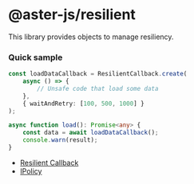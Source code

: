 # @aster-js/resilient

This library provides objects to manage resiliency.

### Quick sample

```typescript
const loadDataCallback = ResilientCallback.create(
    async () => {
        // Unsafe code that load some data
    },
    { waitAndRetry: [100, 500, 1000] }
);

async function load(): Promise<any> {
    const data = await loadDataCallback();
    console.warn(result);
}
```

- [Resilient Callback](./doc/resilient-callback.md)
- [IPolicy](./doc/ipolicy.md)
